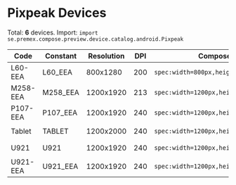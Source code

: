 # Pixpeak Devices

Total: **6** devices. Import: `import se.premex.compose.preview.device.catalog.android.Pixpeak`

| Code | Constant | Resolution | DPI | Compose Spec | Preview Usage |
|------|----------|------------|-----|-------------|---------------|
| L60-EEA | L60_EEA | 800x1280 | 200 | `spec:width=800px,height=1280px,dpi=200` | `@Preview(device = Pixpeak.L60_EEA)` |
| M258-EEA | M258_EEA | 1200x1920 | 213 | `spec:width=1200px,height=1920px,dpi=213` | `@Preview(device = Pixpeak.M258_EEA)` |
| P107-EEA | P107_EEA | 1200x1920 | 240 | `spec:width=1200px,height=1920px,dpi=240` | `@Preview(device = Pixpeak.P107_EEA)` |
| Tablet | TABLET | 1200x2000 | 240 | `spec:width=1200px,height=2000px,dpi=240` | `@Preview(device = Pixpeak.TABLET)` |
| U921 | U921 | 1200x1920 | 240 | `spec:width=1200px,height=1920px,dpi=240` | `@Preview(device = Pixpeak.U921)` |
| U921-EEA | U921_EEA | 1200x1920 | 240 | `spec:width=1200px,height=1920px,dpi=240` | `@Preview(device = Pixpeak.U921_EEA)` |

<!-- Generated automatically. Do not edit manually. -->
